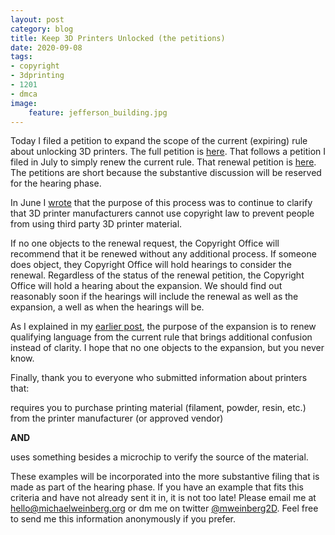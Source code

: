 ```yaml
---
layout: post
category: blog
title: Keep 3D Printers Unlocked (the petitions)
date: 2020-09-08
tags:
- copyright
- 3dprinting
- 1201
- dmca
image:
    feature: jefferson_building.jpg
---
```

Today I filed a petition to expand the scope of the current (expiring) rule about unlocking 3D printers.  The full petition is [here](/docs/1201-expansion-petition-2020.pdf).  That follows a petition I filed in July to simply renew the current rule.  That renewal petition is [here](/docs/1201-renewal-petition-2020.pdf).  The petitions are short because the substantive discussion will be reserved for the hearing phase.

In June I [wrote](https://michaelweinberg.org/blog/2020/06/22/keep-3d-printers-unlocked/) that the purpose of this process was to continue to clarify that 3D printer manufacturers cannot use copyright law to prevent people from using third party 3D printer material.

If no one objects to the renewal request, the Copyright Office will recommend that it be renewed without any additional process.   If someone does object, they Copyright Office will hold hearings to consider the renewal.  Regardless of the status of the renewal petition, the Copyright Office will hold a hearing about the expansion.  We should find out reasonably soon if the hearings will include the renewal as well as the expansion, a well as when the hearings will be.

As I explained in my [earlier post](https://michaelweinberg.org/blog/2020/06/22/keep-3d-printers-unlocked/), the purpose of the expansion is to renew qualifying language from the current rule that brings additional confusion instead of clarity.  I hope that no one objects to the expansion, but you never know.

Finally, thank you to everyone who submitted information about printers that:

requires you to purchase printing material (filament, powder, resin, etc.) from the printer manufacturer (or approved vendor)

**AND**

uses something besides a microchip to verify the source of the material.

These examples will be incorporated into the more substantive filing that is made as part of the hearing phase.  If you have an example that fits this criteria and have not already sent it in, it is not too late!  Please email me at hello@michaelweinberg.org or dm me on twitter [@mweinberg2D](https://twitter.com/mweinberg2D). Feel free to send me this information anonymously if you prefer.
